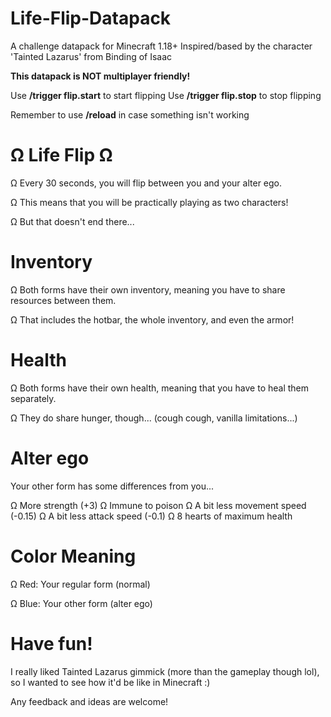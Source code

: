 # Life-Flip-Datapack
A challenge datapack for Minecraft 1.18+
Inspired/based by the character 'Tainted Lazarus' from Binding of Isaac

**This datapack is NOT multiplayer friendly!**

Use **/trigger flip.start** to start flipping
Use **/trigger flip.stop** to stop flipping

Remember to use **/reload** in case something isn't working


# **Ω Life Flip Ω**

Ω Every 30 seconds, you will flip between you and your alter ego.

Ω This means that you will be practically playing as two characters!

Ω But that doesn't end there...



# Inventory

Ω Both forms have their own inventory, meaning you have to share resources between them.

Ω That includes the hotbar, the whole inventory, and even the armor!



# Health

Ω Both forms have their own health, meaning that you have to heal them separately.

Ω They do share hunger, though... (cough cough, vanilla limitations...)



# Alter ego

Your other form has some differences from you...

Ω More strength (+3)
Ω Immune to poison
Ω A bit less movement speed (-0.15)
Ω A bit less attack speed (-0.1)
Ω 8 hearts of maximum health



# Color Meaning

Ω Red: Your regular form (normal)

Ω Blue: Your other form (alter ego)



# Have fun!

I really liked Tainted Lazarus gimmick (more than the gameplay though lol), so I wanted to see how it'd be like in Minecraft :)

Any feedback and ideas are welcome!
